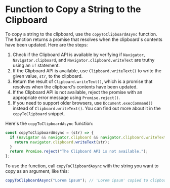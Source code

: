 # Function to Copy a String to the Clipboard

To copy a string to the clipboard, use the `copyToClipboardAsync` function. The function returns a promise that resolves when the clipboard's contents have been updated. Here are the steps:

1. Check if the Clipboard API is available by verifying if `Navigator`, `Navigator.clipboard`, and `Navigator.clipboard.writeText` are truthy using an `if` statement.
2. If the Clipboard API is available, use `Clipboard.writeText()` to write the given value, `str`, to the clipboard.
3. Return the result of `Clipboard.writeText()`, which is a promise that resolves when the clipboard's contents have been updated.
4. If the Clipboard API is not available, reject the promise with an appropriate error message using `Promise.reject()`.
5. If you need to support older browsers, use `Document.execCommand()` instead of `Clipboard.writeText()`. You can find out more about it in the `copyToClipboard` snippet.

Here's the `copyToClipboardAsync` function:

```js
const copyToClipboardAsync = (str) => {
  if (navigator && navigator.clipboard && navigator.clipboard.writeText) {
    return navigator.clipboard.writeText(str);
  }
  return Promise.reject("The Clipboard API is not available.");
};
```

To use the function, call `copyToClipboardAsync` with the string you want to copy as an argument, like this:

```js
copyToClipboardAsync("Lorem ipsum"); // 'Lorem ipsum' copied to clipboard.
```

